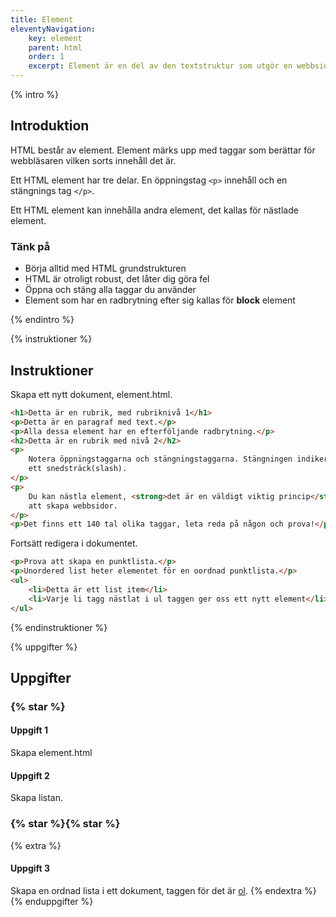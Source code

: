 ```yaml
---
title: Element
eleventyNavigation:
    key: element
    parent: html
    order: 1
    excerpt: Element är en del av den textstruktur som utgör en webbsida.
---
```


{% intro %}

## Introduktion

HTML består av element. Element märks upp med taggar som berättar för webbläsaren
vilken sorts innehåll det är.

Ett HTML element har tre delar. En öppningstag `<p>` innehåll och en stängnings tag `</p>`.

Ett HTML element kan innehålla andra element, det kallas för nästlade element.

### Tänk på

-   Börja alltid med HTML grundstrukturen
-   HTML är otroligt robust, det låter dig göra fel
-   Öppna och stäng alla taggar du använder
-   Element som har en radbrytning efter sig kallas för **block** element

{% endintro %}

{% instruktioner %}

## Instruktioner

Skapa ett nytt dokument, element.html.

```html
<h1>Detta är en rubrik, med rubriknivå 1</h1>
<p>Detta är en paragraf med text.</p>
<p>Alla dessa element har en efterföljande radbrytning.</p>
<h2>Detta är en rubrik med nivå 2</h2>
<p>
    Notera öppningstaggarna och stängningstaggarna. Stängningen indikeras med
    ett snedsträck(slash).
</p>
<p>
    Du kan nästla element, <strong>det är en väldigt viktig princip</strong> för
    att skapa webbsidor.
</p>
<p>Det finns ett 140 tal olika taggar, leta reda på någon och prova!</p>
```

Fortsätt redigera i dokumentet.

```html
<p>Prova att skapa en punktlista.</p>
<p>Unordered list heter elementet för en oordnad punktlista.</p>
<ul>
    <li>Detta är ett list item</li>
    <li>Varje li tagg nästlat i ul taggen ger oss ett nytt element</li>
</ul>
```

{% endinstruktioner %}

{% uppgifter %}

## Uppgifter

### {% star %}

#### Uppgift 1

Skapa element.html

#### Uppgift 2

Skapa listan.

### {% star %}{% star %}

{% extra %}

#### Uppgift 3

Skapa en ordnad lista i ett dokument, taggen för det är [ol](https://developer.mozilla.org/en-US/docs/Web/HTML/Element/ol).
{% endextra %}
{% enduppgifter %}
